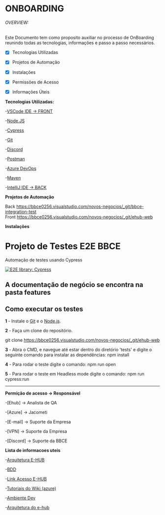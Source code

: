 <h1>ONBOARDING</h1>

<h6>OVERVIEW:</h6>

Este Documento tem como proposito auxiliar no processo de OnBoarding reunindo todas as tecnologias, informações e passo a passo necessários.


- [x] Tecnologias Utilizadas
- [x] Projetos de Automação
- [x] Instalações
- [x] Permissões de Acesso
- [x] Informações Úteis


<b>Tecnologias Utilizadas:</b>


-[VSCode IDE -> FRONT](https://code.visualstudio.com/Download)			

-[Node.JS](https://nodejs.org/pt-br/download/)

-[Cypress](https://www.cypress.io/)

-[Git](git-scm.com)

-[Discord](https://discord.com/)			

-[Postman](https://www.postman.com/downloads/)		

-[Azure DevOps](https://bbce0256.visualstudio.com/)	

-[Maven](https://maven.apache.org/download.cgi)

-[IntelliJ IDE -> BACK](https://www.jetbrains.com/idea/download/other.html)

<b>Projetos de Automação</b>		

Back		https://bbce0256.visualstudio.com/novos-negocios/_git/bbce-integration-test		
Front		https://bbce0256.visualstudio.com/novos-negocios/_git/ehub-web		

<b>Instalações</b>

# Projeto de Testes E2E BBCE 

Automação de testes usando Cypress

[![E2E library: Cypress](https://img.shields.io/badge/E2E%20Framework-Cypress-blue)](https://www.cypress.io/)

## A documentação de negócio se encontra na pasta features

## Como executar os testes

**1** - Instale o [Git](https://git-scm.com/download/) e o [Node.js](https://nodejs.org/en/download/).

**2** - Faça um clone do repositório.

git clone https://bbce0256.visualstudio.com/novos-negocios/_git/ehub-web

**3** - Abra o CMD, e navegue até estar dentro do diretório 'tests' e digite o seguinte comando para instalar as dependências:
npm install

  
**4** - Para rodar o teste digite o comando:
npm run open

**5** - Para rodar o teste em Headless mode digite o comando:
npm run cypress:run

------------------------------------------------------------------------------------------------------------------------------------------------------------


				
<b>Permição de acesso -> Responsável</B>	

-[Ehub]		-> Analista de QA	

-[Azure]	-> Jacometi		

-[E-mail]	-> Suporte da Empresa	

-[VPN]		-> Suporte da Empresa	

-[Discord]      -> Suporte da BBCE
				
<b>Lista de informacoes uteis</b>			

-[Arquitetura E-HUB](https://web.microsoftstream.com/video/f714b317-408e-4563-afdf-a93dc8d0f4f5?list=trending)		

-[BDD](https://bbce0256.visualstudio.com/novos-negocios/_wiki/wikis/E-HUB.wiki/17/BDD-e-hub)

-[Link Acesso E-HUB](https://ehub.qa.bbce.tech/)

-[Tutoriais do Wiki (azure)](https://bbce0256.visualstudio.com/novos-negocios/_wiki/wikis/E-HUB.wiki/424/Documentos-QA)

-[Ambiente Dev](https://ehub.dev.bbce.tech/)

-[Arquitetura do e-hub](https://web.microsoftstream.com/video/f714b317-408e-4563-afdf-a93dc8d0f4f5?list=trending)
